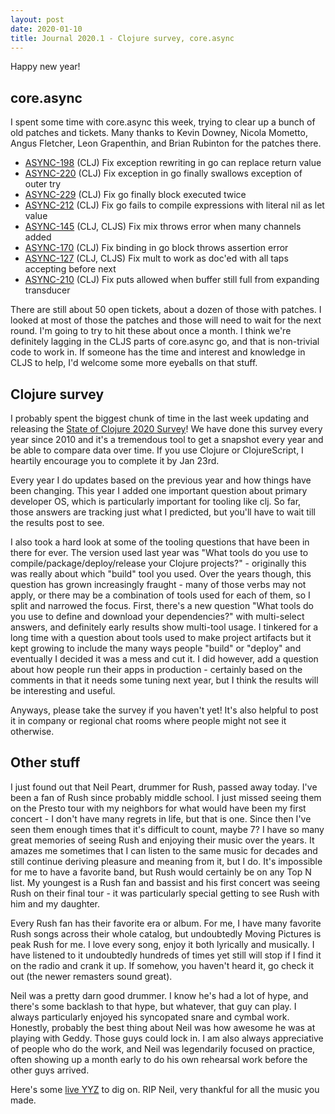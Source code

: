 ```yaml
---
layout: post
date: 2020-01-10
title: Journal 2020.1 - Clojure survey, core.async
---
```


Happy new year!

## core.async

I spent some time with core.async this week, trying to clear up a bunch of old patches and tickets. Many thanks to Kevin Downey, Nicola Mometto, Angus Fletcher, Leon Grapenthin, and Brian Rubinton for the patches there. 

* [ASYNC-198](https://clojure.atlassian.net/browse/ASYNC-198) (CLJ) Fix exception rewriting in go can replace return value
* [ASYNC-220](https://clojure.atlassian.net/browse/ASYNC-220) (CLJ) Fix exception in go finally swallows exception of outer try
* [ASYNC-229](https://clojure.atlassian.net/browse/ASYNC-229) (CLJ) Fix go finally block executed twice
* [ASYNC-212](https://clojure.atlassian.net/browse/ASYNC-212) (CLJ) Fix go fails to compile expressions with literal nil as let value
* [ASYNC-145](https://clojure.atlassian.net/browse/ASYNC-145) (CLJ, CLJS) Fix mix throws error when many channels added
* [ASYNC-170](https://clojure.atlassian.net/browse/ASYNC-170) (CLJ) Fix binding in go block throws assertion error
* [ASYNC-127](https://clojure.atlassian.net/browse/ASYNC-127) (CLJ, CLJS) Fix mult to work as doc'ed with all taps accepting before next
* [ASYNC-210](https://clojure.atlassian.net/browse/ASYNC-210) (CLJ) Fix puts allowed when buffer still full from expanding transducer

There are still about 50 open tickets, about a dozen of those with patches. I looked at most of those the patches and those will need to wait for the next round. I'm going to try to hit these about once a month. I think we're definitely lagging in the CLJS parts of core.async go, and that is non-trivial code to work in. If someone has the time and interest and knowledge in CLJS to help, I'd welcome some more eyeballs on that stuff.

## Clojure survey

I probably spent the biggest chunk of time in the last week updating and releasing the [State of Clojure 2020 Survey](https://surveymonkey.com/r/clojure2020)! We have done this survey every year since 2010 and it's a tremendous tool to get a snapshot every year and be able to compare data over time. If you use Clojure or ClojureScript, I heartily encourage you to complete it by Jan 23rd.

Every year I do updates based on the previous year and how things have been changing. This year I added one important question about primary developer OS, which is particularly important for tooling like clj. So far, those answers are tracking just what I predicted, but you'll have to wait till the results post to see. 

I also took a hard look at some of the tooling questions that have been in there for ever. The version used last year was "What tools do you use to compile/package/deploy/release your Clojure projects?" - originally this was really about which "build" tool you used. Over the years though, this question has grown increasingly fraught - many of those verbs may not apply, or there may be a combination of tools used for each of them, so I split and narrowed the focus. First, there's a new question "What tools do you use to define and download your dependencies?" with multi-select answers, and definitely early results show multi-tool usage. I tinkered for a long time with a question about tools used to make project artifacts but it kept growing to include the many ways people "build" or "deploy" and eventually I decided it was a mess and cut it. I did however, add a question about how people run their apps in production - certainly based on the comments in that it needs some tuning next year, but I think the results will be interesting and useful.

Anyways, please take the survey if you haven't yet! It's also helpful to post it in company or regional chat rooms where people might not see it otherwise.

## Other stuff

I just found out that Neil Peart, drummer for Rush, passed away today. I've been a fan of Rush since probably middle school. I just missed seeing them on the Presto tour with my neighbors for what would have been my first concert - I don't have many regrets in life, but that is one. Since then I've seen them enough times that it's difficult to count, maybe 7? I have so many great memories of seeing Rush and enjoying their music over the years. It amazes me sometimes that I can listen to the same music for decades and still continue deriving pleasure and meaning from it, but I do. It's impossible for me to have a favorite band, but Rush would certainly be on any Top N list. My youngest is a Rush fan and bassist and his first concert was seeing Rush on their final tour - it was particularly special getting to see Rush with him and my daughter.

Every Rush fan has their favorite era or album. For me, I have many favorite Rush songs across their whole catalog, but undoubtedly Moving Pictures is peak Rush for me. I love every song, enjoy it both lyrically and musically. I have listened to it undoubtedly hundreds of times yet still will stop if I find it on the radio and crank it up. If somehow, you haven't heard it, go check it out (the newer remasters sound great).

Neil was a pretty darn good drummer. I know he's had a lot of hype, and there's some backlash to that hype, but whatever, that guy can play. I always particularly enjoyed his syncopated snare and cymbal work. Honestly, probably the best thing about Neil was how awesome he was at playing with Geddy. Those guys could lock in. I am also always appreciative of people who do the work, and Neil was legendarily focused on practice, often showing up a month early to do his own rehearsal work before the other guys arrived.

Here's some [live YYZ](https://www.youtube.com/watch?v=1eSlvoO3Vw8) to dig on. RIP Neil, very thankful for all the music you made.
